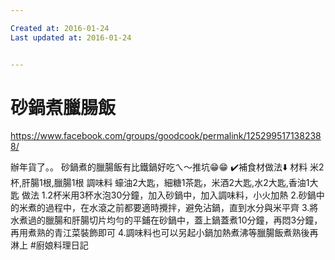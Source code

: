```yaml
---

Created at: 2016-01-24
Last updated at: 2016-01-24


---
```


# 砂鍋煮臘腸飯


https://www.facebook.com/groups/goodcook/permalink/1252995171382388/

辦年貨了。。
砂鍋煮的臘腸飯有比鐵鍋好吃ㄟ～推坑😁😁
✔️補食材做法⬇️
材料
米2杯,肝腸1根,臘腸1根
調味料
蠔油2大匙，細糖1茶匙，米酒2大匙,水2大匙,香油1大匙
做法
1.2杯米用3杯水泡30分鐘，加入砂鍋中，加入調味料，小火加熱
2.砂鍋中的米煮的過程中，在水滾之前都要適時攪拌，避免沾鍋，直到水分與米平齊
3.將水煮過的臘腸和肝腸切片均勻的平鋪在砂鍋中，蓋上鍋蓋煮10分鐘，再悶3分鐘，再用煮熟的青江菜裝飾即可
4.調味料也可以另起小鍋加熱煮沸等臘腸飯煮熟後再淋上
#廚娘料理日記

